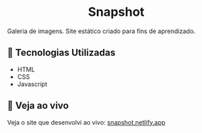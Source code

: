 <h1 align="center">Snapshot</h1>

<p>Galeria de imagens. Site estático criado para fins de aprendizado.</p>

## :rocket: Tecnologias Utilizadas 

- HTML
- CSS
- Javascript

## :link: Veja ao vivo

Veja o site que desenvolvi ao vivo: [snapshot.netlify.app](https://snapshot-devjohn.netlify.app)